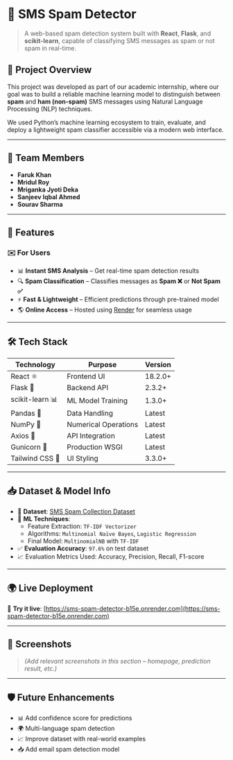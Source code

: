 # 📢 SMS Spam Detector 
> A web-based spam detection system built with **React**, **Flask**, and **scikit-learn**, capable of classifying SMS messages as spam or not spam in real-time.

## 🧠 Project Overview

This project was developed as part of our academic internship, where our goal was to build a reliable machine learning model to distinguish between **spam** and **ham (non-spam)** SMS messages using Natural Language Processing (NLP) techniques.

We used Python’s machine learning ecosystem to train, evaluate, and deploy a lightweight spam classifier accessible via a modern web interface.

---

## 👥 Team Members

- **Faruk Khan**
- **Mridul Roy**
- **Mriganka Jyoti Deka**
- **Sanjeev Iqbal Ahmed**
- **Sourav Sharma**

---

## 🚀 Features

### ✉️ For Users
- 📊 **Instant SMS Analysis** – Get real-time spam detection results  
- 🔍 **Spam Classification** – Classifies messages as **Spam ❌** or **Not Spam ✅**  
- ⚡ **Fast & Lightweight** – Efficient predictions through pre-trained model  
- 🌎 **Online Access** – Hosted using [Render](https://render.com) for seamless usage  

---

## 🛠️ Tech Stack

| Technology         | Purpose               | Version    |
|--------------------|-----------------------|------------|
| React ⚛️           | Frontend UI           | 18.2.0+    |
| Flask 🐍           | Backend API           | 2.3.2+     |
| scikit-learn 📊    | ML Model Training     | 1.3.0+     |
| Pandas 📘          | Data Handling         | Latest     |
| NumPy 🔢           | Numerical Operations  | Latest     |
| Axios 🔗           | API Integration       | Latest     |
| Gunicorn 🚀        | Production WSGI       | Latest     |
| Tailwind CSS 🎨    | UI Styling            | 3.3.0+     |

---

## 📥 Dataset & Model Info

- 📂 **Dataset**: [SMS Spam Collection Dataset](https://www.kaggle.com/datasets/uciml/sms-spam-collection-dataset)  
- 🧠 **ML Techniques**:
  - Feature Extraction: `TF-IDF Vectorizer`
  - Algorithms: `Multinomial Naïve Bayes`, `Logistic Regression`
  - Final Model: `MultinomialNB` with `TF-IDF`
- ✅ **Evaluation Accuracy**: `97.6%` on test dataset
- 📈 Evaluation Metrics Used: Accuracy, Precision, Recall, F1-score

---

## 🌍 Live Deployment

🔗 **Try it live**: [https://sms-spam-detector-b15e.onrender.com](https://sms-spam-detector-b15e.onrender.com)

---

## 📱 Screenshots

> *(Add relevant screenshots in this section – homepage, prediction result, etc.)*


---

## 🛡 Future Enhancements

- 📊 Add confidence score for predictions  
- 🌍 Multi-language spam detection  
- 📈 Improve dataset with real-world examples  
- 📥 Add email spam detection model



